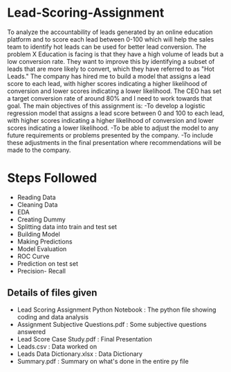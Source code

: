 # Lead-Scoring-Assignment
To analyze the accountability of leads generated by an online education platform and to score each lead between 0-100 which will help the sales team to identify hot leads can be used for better lead conversion. 
The problem X Education is facing is that they have a high volume of leads but a low conversion rate. They want to improve this by identifying a subset of leads that are more likely to convert, which they have referred to as "Hot Leads." The company has hired me to build a model that assigns a lead score to each lead, with higher scores indicating a higher likelihood of conversion and lower scores indicating a lower likelihood. The CEO has set a target conversion rate of around 80% and I need to work towards that goal.
The main objectives of this assignment is:
-To develop a logistic regression model that assigns a lead score between 0 and 100 to each lead, with higher scores indicating a higher likelihood of conversion and lower scores indicating a lower likelihood.
-To be able to adjust the model to any future requirements or problems presented by the company.
-To include these adjustments in the final presentation where recommendations will be made to the company.
# Steps Followed
- Reading Data
- Cleaning Data
- EDA
- Creating Dummy
- Splitting data into train and test set
- Building Model
- Making Predictions
- Model Evaluation
- ROC Curve
- Prediction on test set
- Precision- Recall
## Details of files given
- Lead Scoring Assignment Python Notebook : The python file showing coding and data analysis
- Assignment Subjective Questions.pdf : Some subjective questions answered
- Lead Score Case Study.pdf : Final Presentation
- Leads.csv : Data worked on
- Leads Data Dictionary.xlsx : Data Dictionary
- Summary.pdf : Summary on what's done in the entire py file

